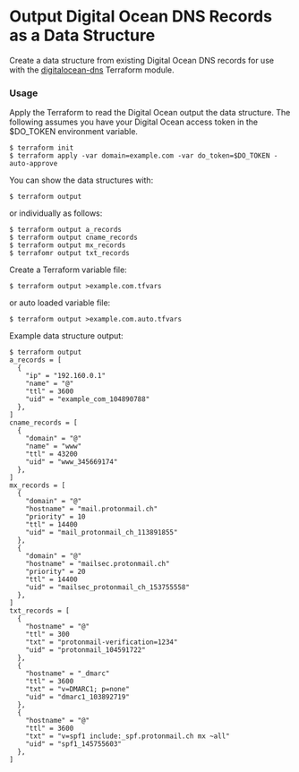 # Output Digital Ocean DNS Records as a Data Structure

Create a data structure from existing Digital Ocean DNS records for use with the [digitalocean-dns](https://github.com/mangomagic/digitalocean-dns) Terraform module.

### Usage
Apply the Terraform to read the Digital Ocean output the data structure. The following assumes you have your Digital Ocean access token in the $DO_TOKEN environment variable.
```
$ terraform init
$ terraform apply -var domain=example.com -var do_token=$DO_TOKEN -auto-approve
```

You can show the data structures with:

```
$ terraform output
```

or individually as follows:
```
$ terraform output a_records
$ terraform output cname_records
$ terraform output mx_records
$ terrafomr output txt_records 
```

Create a Terraform variable file:
```
$ terraform output >example.com.tfvars
```
or auto loaded variable file:
```
$ terraform output >example.com.auto.tfvars
```

Example data structure output:
```
$ terraform output
a_records = [
  {
    "ip" = "192.160.0.1"
    "name" = "@"
    "ttl" = 3600
    "uid" = "example_com_104890788"
  },
]
cname_records = [
  {
    "domain" = "@"
    "name" = "www"
    "ttl" = 43200
    "uid" = "www_345669174"
  },
]
mx_records = [
  {
    "domain" = "@"
    "hostname" = "mail.protonmail.ch"
    "priority" = 10
    "ttl" = 14400
    "uid" = "mail_protonmail_ch_113891855"
  },
  {
    "domain" = "@"
    "hostname" = "mailsec.protonmail.ch"
    "priority" = 20
    "ttl" = 14400
    "uid" = "mailsec_protonmail_ch_153755558"
  },
]
txt_records = [
  {
    "hostname" = "@"
    "ttl" = 300
    "txt" = "protonmail-verification=1234"
    "uid" = "protonmail_104591722"
  },
  {
    "hostname" = "_dmarc"
    "ttl" = 3600
    "txt" = "v=DMARC1; p=none"
    "uid" = "dmarc1_103892719"
  },
  {
    "hostname" = "@"
    "ttl" = 3600
    "txt" = "v=spf1 include:_spf.protonmail.ch mx ~all"
    "uid" = "spf1_145755603"
  },
]
```